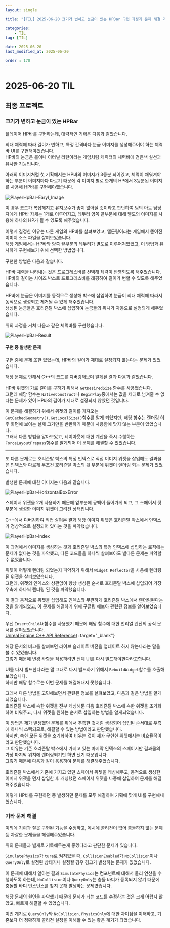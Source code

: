 ```yaml
---
layout: single

title: "[TIL] 2025-06-20 크기가 변하고 눈금이 있는 HPBar 구현 과정과 문제 해결 과정, 기타 문제 해결"

categories:
    - TIL
tag: [TIL]

date: 2025-06-20
last_modified_at: 2025-06-20

order : 170
---
```


# 2025-06-20 TIL

## 최종 프로젝트

### 크기가 변하고 눈금이 있는 HPBar

플레이어 HP바를 구현하는데, 대략적인 기획은 다음과 같았습니다.

최대 체력에 따라 길이가 변하고, 특정 간격바다 눈금 이미지를 생성해주어야 하는 체력바 UI를 구현해야했습니다.  
HP바의 눈금은 롤이나 이터널 리턴이라는 게임처럼 캐릭터의 체력바에 검은색 실선과 유사한 기능입니다.

아래의 이미지처럼 첫 기획에서는 HP바의 이미지가 3등분 되어있고, 체력이 채워져야하는 부분이 이미지마다 다르기 때문에 각 이미지 별로 한개의 HP에서 3등분된 이미지를 사용해 HP바를 구현해야했습니다.

![PlayerHpBar-Earyl_Image]({{site.url}}/images/TIL/2025-06-20-TIL_2025_06_20/PlayerHpBar-Earyl_Image.PNG)

이 경우 코드가 복잡해지고 유지보수가 좋지 않아질 것이라고 판단하여 팀의 아트 담당자에게 HP바 자체는 1개로 이루어지고, 테두리 양쪽 끝부분에 대해 별도의 이미지를 사용해 하나의 HP가 될 수 있도록 해주었습니다.

이렇게 결정한 이유는 다른 게임의 HP바를 살펴보았고, 엘든링이라는 게임에서 뜯어진 이미지 소스 파일을 살펴보았습니다.  
해당 게임에서는 HP바와 양쪽 끝부분의 테두리가 별도로 이루어져있었고, 이 방법과 유사하게 구현해보기 위해 선택한 방법입니다.

구현한 방법은 다음과 같습니다.

HP바 체력을 나타내는 것은 프로그레스바를 선택해 체력이 반영되도록 해주었습니다.  
HP바의 길이는 사이즈 박스로 프로그레스바를 래핑하여 길이가 변할 수 있도록 해주었습니다.

HP바에 눈금은 이미지를 동적으로 생성해 박스에 삽입하여 눈금이 최대 체력에 따라서 동적으로 생성되고 제거될 수 있게 해주었습니다.  
생성된 눈금들은 호리즌탈 박스에 삽입하여 눈금들의 위치가 자동으로 설정되게 해주었습니다.

위의 과정을 거쳐 다음과 같은 체력바를 구현했습니다.

![PlayerHpBar-Result]({{site.url}}/images/TIL/2025-06-20-TIL_2025_06_20/PlayerHpBar-Result.PNG)

#### 구현 중 발생한 문제

구현 중에 문제 또한 있었는데, HP바의 길이가 제대로 설정되지 않는다는 문제가 있었습니다.

해당 문제로 인해서 C++의 코드를 디버깅해보며 알게된 결과 다음과 같았습니다.  

HP바 위젯의 가로 길이를 구하기 위해서 `GetDesiredSize` 함수를 사용했습니다.  
그런데 해당 함수는 `NativeConstruct`나 `BeginPlay`중에서는 값을 제대로 넘겨줄 수 없다는 문제가 있어 HP바의 길이가 제대로 설정되지 않았던 것입니다.

이 문제를 해결하기 위해서 위젯의 길이를 가져오는 `GetCachedGeometry().GetLocalSize()`함수를 알게 되었지만, 해당 함수는 렌더링 이후 화면에 보이는 실제 크기만을 반환하기 때문에 사용함에 맞지 않는 부분이 있었습니다.  
그래서 다른 방법을 알아보았고, 레이아웃에 대한 계산을 즉시 수행하는 `ForceLayoutPrepass`함수를 알게되어 이 문제를 해결할 수 있었습니다.

---

또 다른 문제로는 호리즌탈 박스의 특정 인덱스로 직접 이미지 위젯을 삽입해도 결과물은 인덱스와 다르게 무조건 호리즌탈 박스의 뒷 부분에 위젯이 렌더링 되는 문제가 있었습니다.

발생한 문제에 대한 이미지는 다음과 같습니다.

![PlayerHpBar-HorizontalBoxError]({{site.url}}/images/TIL/2025-06-20-TIL_2025_06_20/PlayerHpBar-HorizontalBoxError.PNG)

스페이서 위젯을 2개 사용하기 때문에 앞부분에 공백이 들어가게 되고, 그 스페이서 뒷 부분에 생성한 이미지 위젯이 그려진 상태입니다.

C++에서 디버깅하여 직접 살펴본 결과 해당 이미지 위젯은 호리즌탈 박스에서 인덱스가 정상적으로 설정되어 있다는 것을 파악했습니다.

![PlayerHpBar-Index]({{site.url}}/images/TIL/2025-06-20-TIL_2025_06_20/PlayerHpBar-Index.PNG)

이 과정에서 이미지를 생성하는 것과 호리즌탈 박스의 특정 인덱스에 삽입하는 로직에는 문제가 없다는 것을 파악했고, 다른 코드들을 하나씩 살펴보아도 별다른 문제는 파악할 수 없었습니다.

위젯이 어떻게 렌더링 되었는지 파악하기 위해서 `Widget Reflector`을 사용해 렌더링 된 위젯을 살펴보았습니다.  
그런데, 위젯의 인덱스와 상관없이 항상 생성된 순서로 호리즌탈 박스에 삽입되어 가장 우측에 하나씩 렌더링 된 것을 파악했습니다.

이 결과 동적으로 위젯을 삽입해도 인덱스와 무관하게 호리즌탈 박스에서 렌더링된다는 것을 알게되었고, 이 문제를 해결하기 위해 구글링 해보아 관련된 정보를 알아보았습니다.

우선 `InsertChildAt`함수를 사용했기 때문에 해당 함수에 대한 언리얼 엔진의 공식 문서를 살펴보았습니다.  
[Unreal Engine C++ API Reference](https://dev.epicgames.com/documentation/en-us/unreal-engine/API/Runtime/UMG/Components/UPanelWidget/InsertChildAt?application_version=5.3){: target="_blank"}

해당 문서의 비고를 살펴보면 라이브 슬레이트 버전을 업데이트 하지 않는다라는 말을 볼 수 있었습니다.  
그렇기 때문에 변경 사항을 적용하려면 전체 UI를 다시 빌드해야한다라고합니다.

UI를 다시 빌드한다라는 말 그대로 다시 빌드하기 위해서 `RebuildWidget`함수를 호출해보았습니다.  
하지만 해당 함수로는 이번 문제를 해결해내지 못했습니다.

그래서 다른 방법을 고민해보면서 관련된 정보를 살펴보았고, 다음과 같은 방법을 알게되었습니다.  
호리즌탈 박스에 속한 위젯을 전부 캐싱해둔 다음 호리즌탈 박스에 속한 위젯을 초기화하여 비워주고, 다시 위젯을 원하는 순서로 삽입하는 방법을 알게되었습니다.

이 방법은 제가 발생했던 문제를 위에서 추측한 것처럼 생성되어 삽입된 순서대로 우측에 하나씩 스택되므로, 해결할 수 있는 방법이라고 판단했습니다.  
하지만, 속한 모든 위젯을 초기화하여 비우는 것이 제가 구현한 위젯에서는 비효율적이라고 판단했습니다.  
그 이유는 기존 호리즌탈 박스에서 가지고 있는 마지막 인덱스의 스페이서만 결과물의 가장 마지막 위치에 렌더링되기만 하면 됐기 때문입니다.  
그렇기 때문에 다음과 같이 응용하여 문제를 해결해주었습니다.  

호리즌탈 박스에서 기존에 가지고 있던 스페이서 위젯을 캐싱해두고, 동적으로 생성한 이미지 위젯을 먼저 삽입한 후 캐싱했던 스페이서 위젯을 나중에 삽입하여 문제를 해결해주었습니다.

이렇게 HP바를 구현하던 중 발생하던 문제를 모두 해결하여 기획에 맞게 UI를 구현해내었습니다.

### 기타 문제 해결

이외에 기획과 잘못 구현된 기능을 수정하고, 메시에 콜리전이 없어 충돌하지 않는 문제 등 자잘한 문제들을 해결해주었습니다.

위의 문제들과 별개로 기록해두는게 좋겠다라고 판단한 문제가 있습니다.

`SimulatePhysics`가 `ture`로 켜져있을 때, `CollisionEnabled`가 `NoCollision`이나 `QueryOnly`로 설정된 상태거나 설정될 경우 경고가 발생하는 문제가 있었습니다.

이 문제에 대해서 알아본 결과 `SimulatePhysics`는 컴포넌트에 대해서 물리 연산을 수행하도록 하는데, `NoCollision`이나 `QueryOnly`는 충돌 바디가 등록되지 않기 때문에 충돌할 바디 인스턴스를 찾지 못해 발생하는 문제였습니다.

해당 문제의 원인을 파악했기 때문에 문제가 되는 코드를 수정하는 것은 크게 어렵지 않았고, 빠르게 해결할 수 있었습니다.

이번 계기로 `QueryOnly`와 `NoCollision`, `PhysicsOnly`에 대한 차이점을 이해하고, 기존보다 더 정확하게 콜리전 설정을 이해할 수 있는 좋은 계기가 되었습니다.